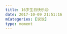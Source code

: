 ```yaml
---
title: 16岁生日快乐😌
date: 2017-10-09 21:51:16
mCategories: [说说]
type: moment
---
```


<div id="pics-20171009215116"></div>

<script src="/lib/moment/pics.js"></script>
<script>
var data = [
    {"link": "2017-10-09_000000.jpeg", "type": "shuoshuo"},
    {"link": "2017-10-09_000001.jpeg", "type": "shuoshuo"},
    {"link": "2017-10-09_000002.jpeg", "type": "shuoshuo"},
    {"link": "2017-10-09_000003.jpeg", "type": "shuoshuo"},
    {"link": "2017-10-09_000004.jpeg", "type": "shuoshuo"}
];
picsRender(data, "pics-20171009215116");
</script>

